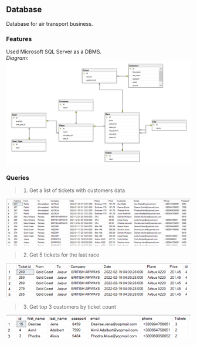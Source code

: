 ## Database
Database for air transport business. 
### Features
Used Microsoft SQL Server as a DBMS.  
*Diagram*:  
![diagram](Database/images/diagram.png?raw=true)
### Queries
> 1) Get a list of tickets with customers data  
> 
  ![1](Database/images/1.png?raw=true)  
> 2) Get 5 tickets for the last race  
> 
  ![2](Database/images/2.png?raw=true)  
> 3) Get top 3 customers by ticket count 
> 
  ![3](Database/images/3.png?raw=true)
